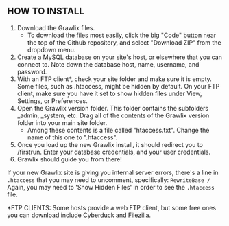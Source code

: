 HOW TO INSTALL
---

1. Download the Grawlix files.
   * To download the files most easily, click the big "Code" button near the top of the Github repository, and select "Download ZIP" from the dropdown menu.
2. Create a MySQL database on your site's host, or elsewhere that you can connect to. Note down the database host, name, username, and password.
3. With an FTP client\*, check your site folder and make sure it is empty. Some files, such as .htaccess, might be hidden by default. On your FTP client, make sure you have it set to show hidden files under View, Settings, or Preferences.
4. Open the Grawlix version folder. This folder contains the subfolders \_admin, \_system, etc. Drag all of the contents of the Grawlix version folder into your main site folder.
   * Among these contents is a file called "htaccess.txt". Change the name of this one to ".htaccess".
6. Once you load up the new Grawlix install, it should redirect you to /firstrun. Enter your database credentials, and your user credentials.
7. Grawlix should guide you from there!

If your new Grawlix site is giving you internal server errors, there's a line in `.htaccess` that you may need to uncomment, specifically:
``RewriteBase /``
Again, you may need to 'Show Hidden Files' in order to see the `.htaccess` file.

\*FTP CLIENTS: Some hosts provide a web FTP client, but some free ones you can download include [Cyberduck](https://cyberduck.io/) and [Filezilla](https://filezilla-project.org/).

